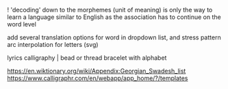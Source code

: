 
! 'decoding' down to the morphemes (unit of meaning) is only the way to learn a language similar to English as the association has to continue on the word level  

add several translation options for word in dropdown list, and stress pattern  
arc interpolation for letters (svg)  
  
lyrics calligraphy | bead or thread bracelet with alphabet  
  
https://en.wiktionary.org/wiki/Appendix:Georgian_Swadesh_list  
https://www.calligraphr.com/en/webapp/app_home/?/templates  
